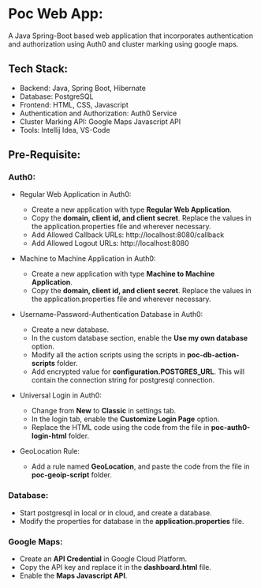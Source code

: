 # Poc Web App:

A Java Spring-Boot based web application that incorporates authentication and authorization using Auth0 and cluster marking using google maps.

## Tech Stack:

- Backend: Java, Spring Boot, Hibernate
- Database: PostgreSQL
- Frontend: HTML, CSS, Javascript
- Authentication and Authorization: Auth0 Service
- Cluster Marking API: Google Maps Javascript API
- Tools: Intellij Idea, VS-Code

## Pre-Requisite:

### Auth0:

- Regular Web Application in Auth0:

    - Create a new application with type **Regular Web Application**.
    - Copy the **domain, client id, and client secret**. Replace the values in the application.properties file and wherever necessary.
    - Add Allowed Callback URLs: http<span></span>://localhost:8080/callback
    - Add Allowed Logout URLs: http<span></span>://localhost:8080

- Machine to Machine Application in Auth0:

    - Create a new application with type **Machine to Machine Application**.
    - Copy the **domain, client id, and client secret**. Replace the values in the application.properties file and wherever necessary.

- Username-Password-Authentication Database in Auth0:

    - Create a new database.
    - In the custom database section, enable the **Use my own database** option.
    - Modify all the action scripts using the scripts in **poc-db-action-scripts** folder.
    - Add encrypted value for **configuration.POSTGRES_URL**. This will contain the connection string for postgresql connection.

- Universal Login in Auth0:

    - Change from **New** to **Classic** in settings tab.
    - In the login tab, enable the **Customize Login Page** option.
    - Replace the HTML code using the code from the file in **poc-auth0-login-html** folder.

- GeoLocation Rule:

    - Add a rule named **GeoLocation**, and paste the code from the file in **poc-geoip-script** folder.

### Database:

- Start postgresql in local or in cloud, and create a database.
- Modify the properties for database in the **application.properties** file.

### Google Maps:

- Create an **API Credential** in Google Cloud Platform.
- Copy the API key and replace it in the **dashboard.html** file.
- Enable the **Maps Javascript API**.
